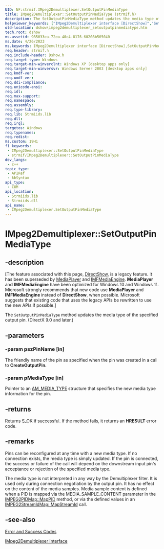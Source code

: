 ```yaml
---
UID: NF:strmif.IMpeg2Demultiplexer.SetOutputPinMediaType
title: IMpeg2Demultiplexer::SetOutputPinMediaType (strmif.h)
description: The SetOutputPinMediaType method updates the media type of the specified output pin. (DirectX 9.0 and later.).
helpviewer_keywords: ["IMpeg2Demultiplexer interface [DirectShow]","SetOutputPinMediaType method","IMpeg2Demultiplexer.SetOutputPinMediaType","IMpeg2Demultiplexer::SetOutputPinMediaType","IMpeg2DemultiplexerSetOutputPinMediaType","SetOutputPinMediaType","SetOutputPinMediaType method [DirectShow]","SetOutputPinMediaType method [DirectShow]","IMpeg2Demultiplexer interface","dshow.impeg2demultiplexer_setoutputpinmediatype","strmif/IMpeg2Demultiplexer::SetOutputPinMediaType"]
old-location: dshow\impeg2demultiplexer_setoutputpinmediatype.htm
tech.root: dshow
ms.assetid: 985033ea-72ea-40c4-8176-60208b505040
ms.date: 4/26/2023
ms.keywords: IMpeg2Demultiplexer interface [DirectShow],SetOutputPinMediaType method, IMpeg2Demultiplexer.SetOutputPinMediaType, IMpeg2Demultiplexer::SetOutputPinMediaType, IMpeg2DemultiplexerSetOutputPinMediaType, SetOutputPinMediaType, SetOutputPinMediaType method [DirectShow], SetOutputPinMediaType method [DirectShow],IMpeg2Demultiplexer interface, dshow.impeg2demultiplexer_setoutputpinmediatype, strmif/IMpeg2Demultiplexer::SetOutputPinMediaType
req.header: strmif.h
req.include-header: Dshow.h
req.target-type: Windows
req.target-min-winverclnt: Windows XP [desktop apps only]
req.target-min-winversvr: Windows Server 2003 [desktop apps only]
req.kmdf-ver: 
req.umdf-ver: 
req.ddi-compliance: 
req.unicode-ansi: 
req.idl: 
req.max-support: 
req.namespace: 
req.assembly: 
req.type-library: 
req.lib: Strmiids.lib
req.dll: 
req.irql: 
targetos: Windows
req.typenames: 
req.redist: 
ms.custom: 19H1
f1_keywords:
 - IMpeg2Demultiplexer::SetOutputPinMediaType
 - strmif/IMpeg2Demultiplexer::SetOutputPinMediaType
dev_langs:
 - c++
topic_type:
 - APIRef
 - kbSyntax
api_type:
 - COM
api_location:
 - Strmiids.lib
 - Strmiids.dll
api_name:
 - IMpeg2Demultiplexer.SetOutputPinMediaType
---
```


# IMpeg2Demultiplexer::SetOutputPinMediaType


## -description

\[The feature associated with this page, [DirectShow](/windows/win32/directshow/directshow), is a legacy feature. It has been superseded by [MediaPlayer](/uwp/api/Windows.Media.Playback.MediaPlayer) and [IMFMediaEngine](/windows/win32/api/mfmediaengine/nn-mfmediaengine-imfmediaengine). **MediaPlayer** and **IMFMediaEngine** have been optimized for Windows 10 and Windows 11. Microsoft strongly recommends that new code use **MediaPlayer** and **IMFMediaEngine** instead of **DirectShow**, when possible. Microsoft suggests that existing code that uses the legacy APIs be rewritten to use the new APIs if possible.\]

The <code>SetOutputPinMediaType</code> method updates the media type of the specified output pin. (DirectX 9.0 and later.)

## -parameters

### -param pszPinName [in]

The friendly name of the pin as specified when the pin was created in a call to <b>CreateOutputPin</b>.

### -param pMediaType [in]

Pointer to an <a href="/windows/desktop/api/strmif/ns-strmif-am_media_type">AM_MEDIA_TYPE</a> structure that specifies the new media type information for the pin.

## -returns

Returns S_OK if successful. If the method fails, it returns an <b>HRESULT</b> error code.

## -remarks

Pins can be reconfigured at any time with a new media type. If no connection exists, the media type is simply updated. If the pin is connected, the success or failure of the call will depend on the downstream input pin's acceptance or rejection of the specified media type.

The media type is not interpreted in any way by the Demultiplexer filter. It is used only during connection negotiation by the output pin. It has no effect on the content of the media samples. Media sample content is defined when a PID is mapped via the MEDIA_SAMPLE_CONTENT parameter in the <a href="/previous-versions/windows/desktop/api/bdaiface/nf-bdaiface-impeg2pidmap-mappid">IMPEG2PIDMap::MapPID</a> method, or via the defined values in an <a href="/windows/desktop/api/strmif/nf-strmif-impeg2streamidmap-mapstreamid">IMPEG2StreamIdMap::MapStreamId</a> call.

## -see-also

<a href="/windows/desktop/DirectShow/error-and-success-codes">Error and Success Codes</a>



<a href="/windows/desktop/api/strmif/nn-strmif-impeg2demultiplexer">IMpeg2Demultiplexer Interface</a>